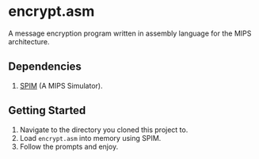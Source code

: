# encrypt.asm
A message encryption program written in assembly language for the MIPS architecture.

## Dependencies

1. [SPIM](http://spimsimulator.sourceforge.net/) (A MIPS Simulator).

## Getting Started
1. Navigate to the directory you cloned this project to.
2. Load `encrypt.asm` into memory using SPIM.
3. Follow the prompts and enjoy.
